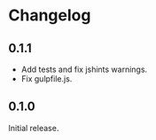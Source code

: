 # Changelog

## 0.1.1

- Add tests and fix jshints warnings.
- Fix gulpfile.js.

## 0.1.0

Initial release.
